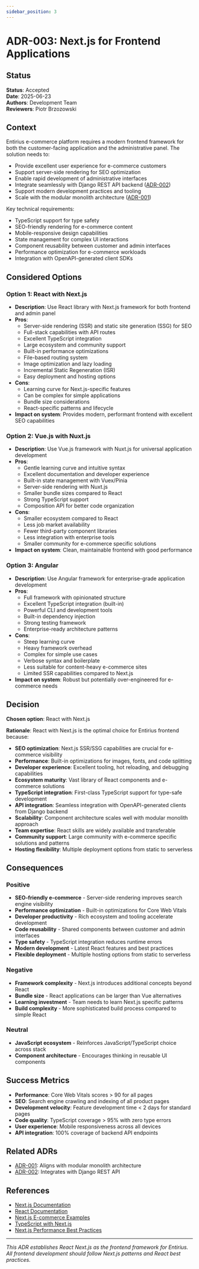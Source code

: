 ```yaml
---
sidebar_position: 3
---
```


# ADR-003: Next.js for Frontend Applications

## Status
**Status**: Accepted  
**Date**: 2025-06-23  
**Authors**: Development Team  
**Reviewers**: Piotr Brzozowski 

## Context

Entirius e-commerce platform requires a modern frontend framework for both the customer-facing application and the administrative panel. The solution needs to:
- Provide excellent user experience for e-commerce customers
- Support server-side rendering for SEO optimization
- Enable rapid development of administrative interfaces
- Integrate seamlessly with Django REST API backend ([ADR-002](./adr-002-openapi-django-rest-framework))
- Support modern development practices and tooling
- Scale with the modular monolith architecture ([ADR-001](./adr-001-modular-monolith))

Key technical requirements:
- TypeScript support for type safety
- SEO-friendly rendering for e-commerce content
- Mobile-responsive design capabilities
- State management for complex UI interactions
- Component reusability between customer and admin interfaces
- Performance optimization for e-commerce workloads
- Integration with OpenAPI-generated client SDKs

## Considered Options

### Option 1: React with Next.js
- **Description**: Use React library with Next.js framework for both frontend and admin panel
- **Pros**: 
  - Server-side rendering (SSR) and static site generation (SSG) for SEO
  - Full-stack capabilities with API routes
  - Excellent TypeScript integration
  - Large ecosystem and community support
  - Built-in performance optimizations
  - File-based routing system
  - Image optimization and lazy loading
  - Incremental Static Regeneration (ISR)
  - Easy deployment and hosting options
- **Cons**:
  - Learning curve for Next.js-specific features
  - Can be complex for simple applications
  - Bundle size considerations
  - React-specific patterns and lifecycle
- **Impact on system**: Provides modern, performant frontend with excellent SEO capabilities

### Option 2: Vue.js with Nuxt.js
- **Description**: Use Vue.js framework with Nuxt.js for universal application development
- **Pros**: 
  - Gentle learning curve and intuitive syntax
  - Excellent documentation and developer experience
  - Built-in state management with Vuex/Pinia
  - Server-side rendering with Nuxt.js
  - Smaller bundle sizes compared to React
  - Strong TypeScript support
  - Composition API for better code organization
- **Cons**:
  - Smaller ecosystem compared to React
  - Less job market availability
  - Fewer third-party component libraries
  - Less integration with enterprise tools
  - Smaller community for e-commerce specific solutions
- **Impact on system**: Clean, maintainable frontend with good performance

### Option 3: Angular
- **Description**: Use Angular framework for enterprise-grade application development
- **Pros**: 
  - Full framework with opinionated structure
  - Excellent TypeScript integration (built-in)
  - Powerful CLI and development tools
  - Built-in dependency injection
  - Strong testing framework
  - Enterprise-ready architecture patterns
- **Cons**:
  - Steep learning curve
  - Heavy framework overhead
  - Complex for simple use cases
  - Verbose syntax and boilerplate
  - Less suitable for content-heavy e-commerce sites
  - Limited SSR capabilities compared to Next.js
- **Impact on system**: Robust but potentially over-engineered for e-commerce needs

## Decision

**Chosen option**: React with Next.js

**Rationale**: 
React with Next.js is the optimal choice for Entirius frontend because:

- **SEO optimization**: Next.js SSR/SSG capabilities are crucial for e-commerce visibility
- **Performance**: Built-in optimizations for images, fonts, and code splitting
- **Developer experience**: Excellent tooling, hot reloading, and debugging capabilities
- **Ecosystem maturity**: Vast library of React components and e-commerce solutions
- **TypeScript integration**: First-class TypeScript support for type-safe development
- **API integration**: Seamless integration with OpenAPI-generated clients from Django backend
- **Scalability**: Component architecture scales well with modular monolith approach
- **Team expertise**: React skills are widely available and transferable
- **Community support**: Large community with e-commerce specific solutions and patterns
- **Hosting flexibility**: Multiple deployment options from static to serverless

## Consequences

### Positive
- **SEO-friendly e-commerce** - Server-side rendering improves search engine visibility
- **Performance optimization** - Built-in optimizations for Core Web Vitals
- **Developer productivity** - Rich ecosystem and tooling accelerate development
- **Code reusability** - Shared components between customer and admin interfaces
- **Type safety** - TypeScript integration reduces runtime errors
- **Modern development** - Latest React features and best practices
- **Flexible deployment** - Multiple hosting options from static to serverless

### Negative
- **Framework complexity** - Next.js introduces additional concepts beyond React
- **Bundle size** - React applications can be larger than Vue alternatives
- **Learning investment** - Team needs to learn Next.js specific patterns
- **Build complexity** - More sophisticated build process compared to simple React

### Neutral
- **JavaScript ecosystem** - Reinforces JavaScript/TypeScript choice across stack
- **Component architecture** - Encourages thinking in reusable UI components

## Success Metrics

- **Performance**: Core Web Vitals scores > 90 for all pages
- **SEO**: Search engine crawling and indexing of all product pages
- **Development velocity**: Feature development time < 2 days for standard pages
- **Code quality**: TypeScript coverage > 95% with zero type errors
- **User experience**: Mobile responsiveness across all devices
- **API integration**: 100% coverage of backend API endpoints

## Related ADRs

- [ADR-001](./adr-001-modular-monolith): Aligns with modular monolith architecture
- [ADR-002](./adr-002-openapi-django-rest-framework): Integrates with Django REST API

## References

- [Next.js Documentation](https://nextjs.org/docs)
- [React Documentation](https://react.dev/)
- [Next.js E-commerce Examples](https://nextjs.org/commerce)
- [TypeScript with Next.js](https://nextjs.org/docs/basic-features/typescript)
- [Next.js Performance Best Practices](https://nextjs.org/docs/basic-features/performance)

---

*This ADR establishes React Next.js as the frontend framework for Entirius. All frontend development should follow Next.js patterns and React best practices.*

